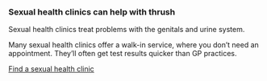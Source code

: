 ### Sexual health clinics can help with thrush

Sexual health clinics treat problems with the genitals and urine system.

Many sexual health clinics offer a walk-in service, where you don’t need an
appointment. They’ll often get test results quicker than GP practices.

[Find a sexual health clinic](http://www.nhs.uk/service-search/Sexual-health-information-and-support/LocationSearch/734)
